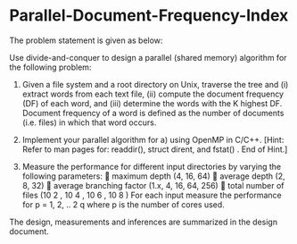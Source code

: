 # Parallel-Document-Frequency-Index

The problem statement is given as below:

Use divide-and-conquer to design a parallel (shared memory) algorithm for the following problem:

1. Given a file system and a root directory on Unix, traverse the tree and (i) extract words from each text file, (ii) compute the document frequency (DF) of each word, and (iii) determine the words with the K highest DF. Document frequency of a word is defined as the number of documents (i.e. files) in which that word occurs.

2. Implement your parallel algorithm for a) using OpenMP in C/C++. [Hint: Refer to man pages for: readdir(), struct dirent, and fstat() . End of Hint.]

3. Measure the performance for different input directories by varying the following parameters:
 maximum depth (4, 16, 64)
 average depth (2, 8, 32)
 average branching factor (1.x, 4, 16, 64, 256)
 total number of files (10 2 , 10 4 , 10 6 , 10 8 )
For each input measure the performance for p = 1, 2, .. 2 q where p is the number of cores used.

The design, measurements and inferences are summarized in the design document.
